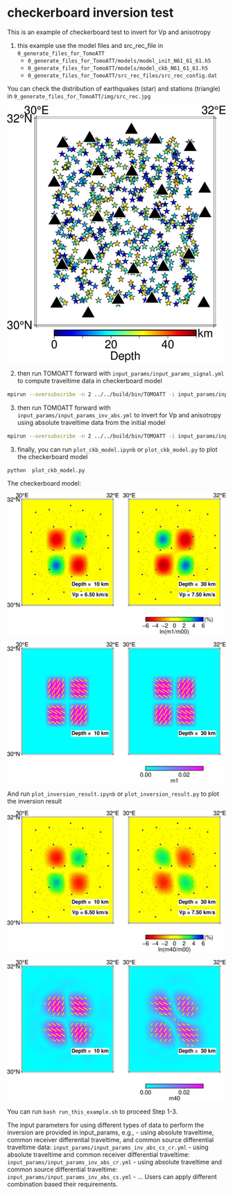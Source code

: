# checkerboard inversion test 

This is an example of checkerboard test to invert for Vp and anisotropy

1. this example use the model files and src_rec_file in `0_generate_files_for_TomoATT`
    - `0_generate_files_for_TomoATT/models/model_init_N61_61_61.h5`
    - `0_generate_files_for_TomoATT/models/model_ckb_N61_61_61.h5`
    - `0_generate_files_for_TomoATT/src_rec_files/src_rec_config.dat`

You can check the distribution of earthquakes (star) and stations (triangle) in `0_generate_files_for_TomoATT/img/src_rec.jpg`

![](../0_generate_files_for_TomoATT/img/src_rec.jpg)

2. then run TOMOATT forward with `input_params/input_params_signal.yml` to compute traveltime data in checkerboard model
``` bash
mpirun --oversubscribe -n 2 ../../build/bin/TOMOATT -i input_params/input_params_signal.yml
```
3. then run TOMOATT forward with `input_params/input_params_inv_abs.yml` to invert for Vp and anisotropy using absolute traveltime data from the initial model
``` bash
mpirun --oversubscribe -n 2 ../../build/bin/TOMOATT -i input_params/input_params_inv_abs.yml
```
3. finally, you can run `plot_ckb_model.ipynb` or `plot_ckb_model.py` to plot the checkerboard model 
``` bash
python  plot_ckb_model.py
```

The checkerboard model:

![](img/ckb_model_vel.jpg)

![](img/ckb_model_ani.jpg)

And run `plot_inversion_result.ipynb` or `plot_inversion_result.py` to plot the inversion result 

![](img/OUTPUT_FILES_inv_abs_0040_vel.jpg)

![](img/OUTPUT_FILES_inv_abs_0040_ani.jpg)

You can run `bash run_this_example.sh` to proceed Step 1-3.

The input parameters for using different types of data to perform the inversion are provided in input_params, e.g.,
    - using absolute traveltime, common receiver differential traveltime, and common source differential traveltime data: `input_params/input_params_inv_abs_cs_cr.yml`
    - using absolute traveltime and common receiver differential traveltime: `input_params/input_params_inv_abs_cr.yml`
    - using absolute traveltime and common source differential traveltime: `input_params/input_params_inv_abs_cs.yml`
    - ...
Users can apply different combination based their requirements.


